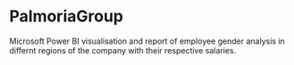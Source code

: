 # PalmoriaGroup
 Microsoft Power BI visualisation and report of employee gender analysis in differnt regions of the company with their respective salaries.
